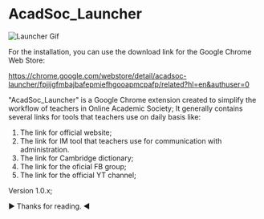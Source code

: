 # AcadSoc_Launcher

![Launcher Gif](./img/project-2.gif)

For the installation, you can use the download link for the Google Chrome Web Store: 

https://chrome.google.com/webstore/detail/acadsoc-launcher/fpjijgfmbajbafepmiefhgooapmcpafp/related?hl=en&authuser=0


"AcadSoc_Launcher" is a Google Chrome extension created to simplify the workflow of teachers in Online Academic Society; It generally contains several links for tools that teachers use on daily basis like: 

1. The link for official website; 
2. The link for IM tool that teachers use for communication with administration.
3. The link for Cambridge dictionary; 
4. The link for the oficial FB group; 
5. The link for the official YT channel; 

Version 1.0.x; 

  ▶ Thanks for reading. ◀

